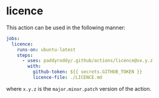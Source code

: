 # licence

This action can be used in the following manner:

```yaml
jobs:
  licence:
    runs-on: ubuntu-latest
    steps:
      - uses: paddyroddy/.github/actions/licence@vx.y.z
        with:
          github-token: ${{ secrets.GITHUB_TOKEN }}
          licence-file: ./LICENCE.md
```

where `x.y.z` is the `major.minor.patch` version of the action.
